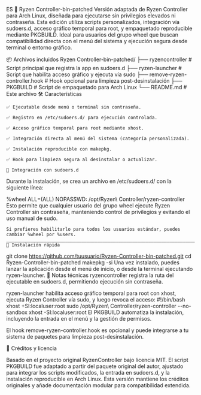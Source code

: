 ES
🧩 Ryzen Controller-bin-patched
Versión adaptada de Ryzen Controller para Arch Linux, diseñada para ejecutarse sin privilegios elevados ni contraseña. Esta edición utiliza scripts personalizados, integración vía sudoers.d, acceso gráfico temporal para root, y empaquetado reproducible mediante PKGBUILD. Ideal para usuarios del grupo wheel que buscan compatibilidad directa con el menú del sistema y ejecución segura desde terminal o entorno gráfico.

📦 Archivos incluidos
Ryzen Controller-bin-patched/
├── ryzencontroller               # Script principal que registra la app en sudoers.d
├── ryzen-launcher               # Script que habilita acceso gráfico y ejecuta vía sudo
├── remove-ryzen-controller.hook # Hook opcional para limpieza post-desinstalación
├── PKGBUILD                     # Script de empaquetado para Arch Linux
└── README.md                    # Este archivo
🛠️ Características

    ✅ Ejecutable desde menú o terminal sin contraseña.

    ✅ Registro en /etc/sudoers.d/ para ejecución controlada.

    ✅ Acceso gráfico temporal para root mediante xhost.

    ✅ Integración directa al menú del sistema (categoría personalizada).

    ✅ Instalación reproducible con makepkg.

    ✅ Hook para limpieza segura al desinstalar o actualizar.

    🔐 Integración con sudoers.d

Durante la instalación, se crea un archivo en /etc/sudoers.d/ con la siguiente línea:

%wheel ALL=(ALL) NOPASSWD: /opt/Ryzen\ Controller/ryzen-controller
Esto permite que cualquier usuario del grupo wheel ejecute Ryzen Controller sin contraseña, manteniendo control de privilegios y evitando el uso manual de sudo.

    Si prefieres habilitarlo para todos los usuarios estándar, puedes cambiar %wheel por %users.
    _________________________________________________________________________________________________
    🚀 Instalación rápida
git clone https://github.com/tuusuario/Ryzen-Controller-bin-patched.git
cd Ryzen-Controller-bin-patched
makepkg -si
Una vez instalado, puedes lanzar la aplicación desde el menú de inicio, o desde la terminal  ejecutando ryzen-launcher.
🧠 Notas técnicas
ryzencontroller registra la ruta del ejecutable en sudoers.d, permitiendo ejecución sin contraseña.

 ryzen-launcher habilita acceso gráfico temporal para root con xhost, ejecuta Ryzen Controller vía sudo, y luego revoca el acceso:
 #!/bin/bash
xhost +SI:localuser:root
sudo /opt/Ryzen\ Controller/ryzen-controller --no-sandbox
xhost -SI:localuser:root
El PKGBUILD automatiza la instalación, incluyendo la entrada en el menú y la gestión de permisos.

El hook remove-ryzen-controller.hook es opcional y puede integrarse a tu sistema de paquetes para limpieza post-desinstalación.


🧾 Créditos y licencia

Basado en el proyecto original RyzenController bajo licencia MIT. El script PKGBUILD fue adaptado a partir del paquete original del autor, ajustado para integrar los scripts modificados, la entrada en sudoers.d, y la instalación reproducible en Arch Linux. Esta versión mantiene los créditos originales y añade documentación modular para compatibilidad extendida.
